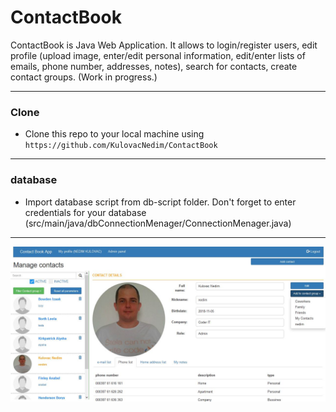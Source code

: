 # ContactBook

ContactBook is Java Web Application. It allows to login/register users, edit profile (upload image, enter/edit personal information, edit/enter lists of emails, phone number, addresses, notes), search for contacts, create contact groups.
(Work in progress.)

---

### Clone

- Clone this repo to your local machine using `https://github.com/KulovacNedim/ContactBook`

---

### database 

- Import database script from db-script folder. Don't forget to enter credentials for your database (src/main/java/dbConnectionMenager/ConnectionMenager.java)

---

<img src="pic.JPG" alt="pic.JPG">